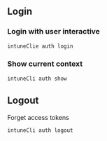 ## Login

### Login with user interactive

```sh
intuneClie auth login
```

### Show current context

```sh
intuneCli auth show
```

## Logout

Forget access tokens

```sh
intuneCli auth logout
```